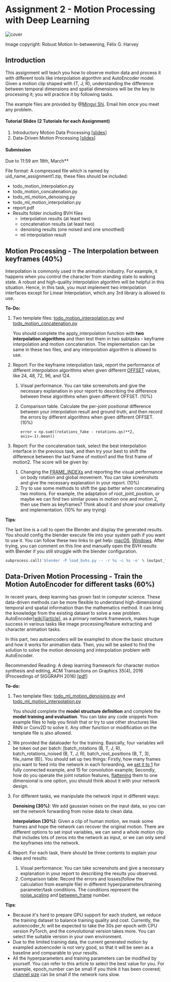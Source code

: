 # Assignment 2 - Motion Processing with Deep Learning

![cover](https://user-images.githubusercontent.com/7709951/155896101-ba7aeed2-262d-40a0-9732-faee93d9b61b.gif)

Image copyright: Robust Motion In-betweening, Félix G. Harvey

## Introduction 

This assignment will teach you how to observe motion data and process it with different tools like interpolation algorithm and AutoEncoder model. Given a motion clip shaped with (T, J, R), understanding the difference between temporal dimensions and spatial dimensions will be the key to processing it; you will practice it by following tasks.

The example files are provided by @[Mingyi Shi](https://rubbly.cn/). Email him once you meet any problem. 



#### Tutorial Slides (2 Tutorials for each Assignment)

1. Introductory Motion Data Processing [[slides](../tutorial3_motion_processing.pdf)]
2. Data-Driven Motion Processing [[slides](../tutorial4_data_driven_motion_processing.pdf)]

#### Submission

Due to 11:59 am 18th, March**

File format: A compressed file which is named by uid_name_assignment1.zip, these files should be included:

- todo_motion_interpolation.py
- todo_motion_concatenation.py
- todo_ml_motion_denoising.py
- todo_ml_motion_interpolation.py
- report.pdf
- Results folder including BVH files
  - interpolation results (at least two)
  - concatenation results (at least two)
  - denoising results (one noised and one smoothed)
  - ml interpolation result



## Motion Processing - The Interpolation between keyframes (40%)

Interpolation is commonly used in the animation industry. For example, it happens when you control the character from standing state to walking state. A robust and high-quality interpolation algorithm will be helpful in this situation. Hence, in this task, you must implement two interpolation interfaces except for Linear Interpolation, which any 3rd library is allowed to use. 

**To-Do:**

1. Two template files: [todo_motion_interpolation.py](./todo_motion_interpolation.py) and [todo_motion_concatenation.py](./todo_motion_concatenation.py) 

   You should complete the apply_interpolation function with **two interpolation algorithms** and then test them in two subtasks - keyframe interpolation and motion concatenation. The implementation can be same in these two files, and any interpolation algorithm is allowed to use. 

2. Report: For the keyframe interpolation task, report the performance of different interpolation algorithms when given different [OFFSET](./todo_motion_interpolation.py#L38) values, like 24, 48, 72, 96, and 124. 

   1. Visual performance.  You can take screenshots and give the necessary explanation in your report to describing the difference between these algorithms when given different OFFSET. (10%)

   2. Comparison table. Calculate the per-joint positional difference between your interpolation result and ground truth, and then record the errors by different algorithms when given different OFFSET. (10%)

      ```
      error = np.sum((rotations_fake - rotations.qs)**2, axis=-1).mean()
      ```

3. Report: For the concatenation task, select the best interpolation interface in the previous task, and then try your best to shift the difference between the last frame of motion1 and the first frame of motion2. The score will be given by:

   1. Changing the [FRAME_INDEXs](./todo_motion_concatenation.py#L43) and reporting the visual performance on body rotation and global movement. You can take screenshots and give the necessary explanation in your report. (10%)
   2. Try to use some methods to shift the gap better when concatenating two motions. For example, the adaptation of root_joint_position, or maybe we can find two similar poses in motion one and motion 2, then use them as keyframes? Think about it and show your creativity and implementation. (10% for any trying) 

   

**Tips**: 

The last line is a call to open the Blender and display the generated results. You should config the blender execute file into your system path if you want to use it. You can follow these two links to get help: [macOS](https://blender.stackexchange.com/questions/2078/how-to-use-blender-command-lines-in-osx), [Windows](https://www.youtube.com/watch?v=n26RpbJgH_A). After trying, you can comment on this line and manually open the BVH results with Blender if you still struggle with the blender configuration. 

```python
subprocess.call('blender -P load_bvhs.py -- -r %s -c %s -o' % (output_file_path, output_file_path), shell=True)
```



## Data-Driven Motion Processing - Train the Motion AutoEncoder for different tasks  (60%)

In recent years, deep learning has grown fast in computer science. These data-driven methods can be more flexible to understand high-dimensional temporal and spatial information than the mathematics method. It can bring the knowledge from the existing dataset to solve a new problem. AutoEncoder\[[wiki](https://en.wikipedia.org/wiki/Autoencoder)\]\[[article](https://www.jeremyjordan.me/autoencoders/)\], as a primary network framework, makes huge success in various tasks like image processing/feature extracting and character animation tasks. 

In this part, two autoencoders will be exampled to show the basic structure and how it works for animation data. Then, you will be asked to find the solution to solve the motion denoising and interpolation problem with AutoEncoder. 

Recommended Reading: A deep learning framework for character motion synthesis and editing, ACM Transactions on Graphics 35(4), 2016 (Proceedings of SIGGRAPH 2016) \[[pdf](https://www.ipab.inf.ed.ac.uk/cgvu/motionsynthesis.pdf)\]

**To-do:**

1. Two template files: [todo_ml_motion_denoising.py](./todo_ml_motion_denoising.py) and [todo_ml_motion_interpolation.py](./todo_ml_motion_interpolation.py) 

   You should complete the **model structure definition** and complete the **model training and evaluation**. You can take any code snippets from example files to help you finish that or try to use other structures like RNN or Conv2D to solve it. Any other function or modification on the template file is also allowed. 

2. We provided the dataloader for the training. Basically, four variables will be token out per batch: [batch_rotations (B, T, J, R), batch_rotations_noised  (B, T, J, R), batch_root_positions (B, T, 3), file_name (B)]. You should set up two things: Firstly, how many frames you want to feed into the network in each forwarding, we [set it to 1](./ml_motion_autoencoder_fc.py#L121) for fully connected example, and 15 for convolution example; Secondly, how do you operate the joint rotation features, [flattening](./ml_motion_autoencoder_fc.py#L139) them to one dimensional is one option, you should think about it with your network design. 

3. For different tasks, we manipulate the network input in different ways:

   **Denoising (30%)**: We add gaussian noises on the input data, so you can set the network forwarding from noise data to clean data. 

   **Interpolation (30%)**: Given a clip of human motion, we mask some frames and hope the network can recover the original motion. There are different options to set input variables, we can send a whole motion clip that includes lots of zeros into the network as input, or we can only send the keyframes into the network. 

4. Report: For each task, there should be three contents to explain your idea and results:

   1. Visual performance: You can take screenshots and give a necessary explanation in your report to describing the results you observed. 
   2. Comparison table: Record the errors and losses(follow the calculation from example file) in different hyperparameters/training parameter/task conditions. The conditions represent the [noise_scaling](./todo_ml_motion_denoising.py#L10) and [between_frame](./todo_ml_motion_interpolation.py#L109) number. 


**Tips**:

- Because it's hard to prepare GPU support for each student, we reduce the training dataset to balance training quality and cost. Currently, the autoencoder_fc will be expected to take the 30s per epoch with CPU version PyTorch, and the convolutional version takes more. You can select the suitable version in your own environment. 
- Due to the limited training data, the current generated motion by exampled autoencoder is not very good, so that it will be seen as a baseline and comparable to your results.
- All the hyperparameters and training parameters can be modified by yourself. You can refer to this article to select the best value for you. For example, epoch_number can be small if you think it has been covered; [channel size](./ml_motion_autoencoder_conv1d.py#L27) can be small if the network runs slow.
